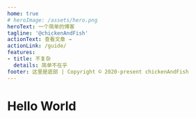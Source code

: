 ```yaml
---
home: true
# heroImage: /assets/hero.png
heroText: 一个简单的博客
tagline: '@chickenAndFish'
actionText: 查看文章 →
actionLink: /guide/
features:
- title: 不复杂
  details: 简单不在乎
footer: 这里是底部 | Copyright © 2020-present chickenAndFish
---
```

# Hello World